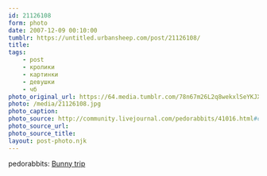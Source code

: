 ```yaml
---
id: 21126108
form: photo
date: 2007-12-09 00:10:00
tumblr: https://untitled.urbansheep.com/post/21126108/
title:
tags:
    - post
    - кролики
    - картинки
    - девушки
    - чб
photo_original_url: https://64.media.tumblr.com/78n67m26L2q8wekxlSeYKJXc_640.jpg
photo: /media/21126108.jpg
photo_caption: 
photo_source: http://community.livejournal.com/pedorabbits/41016.html#cutid1
photo_source_url:
photo_source_title:
layout: post-photo.njk
---
```


<p>pedorabbits: <a href="http://community.livejournal.com/pedorabbits/41016.html">Bunny trip</a></p>
